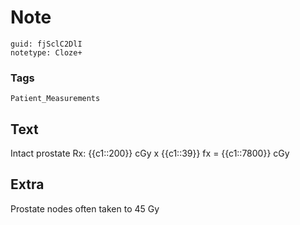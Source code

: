 # Note
```
guid: fjSclC2DlI
notetype: Cloze+
```

### Tags
```
Patient_Measurements
```

## Text
Intact prostate Rx: {{c1::200}} cGy x {{c1::39}} fx = {{c1::7800}} cGy

## Extra
Prostate nodes often taken to 45 Gy
